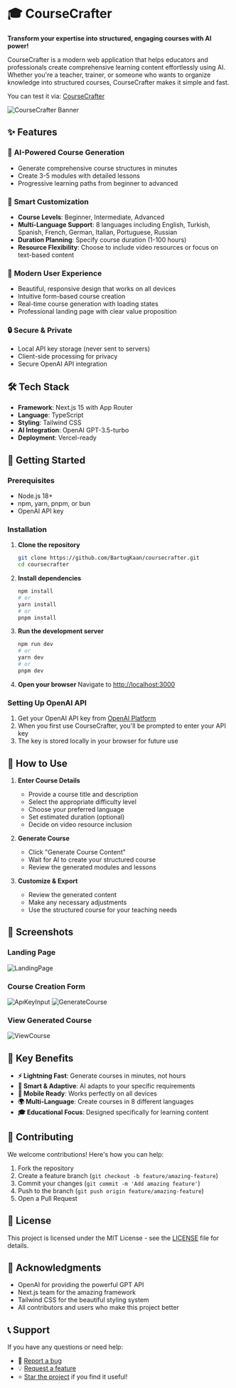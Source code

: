 # 🎓 CourseCrafter

**Transform your expertise into structured, engaging courses with AI power!**

CourseCrafter is a modern web application that helps educators and professionals create comprehensive learning content effortlessly using AI. Whether you're a teacher, trainer, or someone who wants to organize knowledge into structured courses, CourseCrafter makes it simple and fast.

You can test it via: <a href="https://course-crafter-amber.vercel.app/">CourseCrafter</a>

![CourseCrafter Banner](https://img.shields.io/badge/CourseCrafter-AI%20Powered%20Course%20Creation-green?style=for-the-badge&logo=graduation-cap)

## ✨ Features

### 🚀 **AI-Powered Course Generation**

- Generate comprehensive course structures in minutes
- Create 3-5 modules with detailed lessons
- Progressive learning paths from beginner to advanced

### 🎯 **Smart Customization**

- **Course Levels**: Beginner, Intermediate, Advanced
- **Multi-Language Support**: 8 languages including English, Turkish, Spanish, French, German, Italian, Portuguese, Russian
- **Duration Planning**: Specify course duration (1-100 hours)
- **Resource Flexibility**: Choose to include video resources or focus on text-based content

### 📱 **Modern User Experience**

- Beautiful, responsive design that works on all devices
- Intuitive form-based course creation
- Real-time course generation with loading states
- Professional landing page with clear value proposition

### 🔒 **Secure & Private**

- Local API key storage (never sent to servers)
- Client-side processing for privacy
- Secure OpenAI API integration

## 🛠️ Tech Stack

- **Framework**: Next.js 15 with App Router
- **Language**: TypeScript
- **Styling**: Tailwind CSS
- **AI Integration**: OpenAI GPT-3.5-turbo
- **Deployment**: Vercel-ready

## 🚀 Getting Started

### Prerequisites

- Node.js 18+
- npm, yarn, pnpm, or bun
- OpenAI API key

### Installation

1. **Clone the repository**

   ```bash
   git clone https://github.com/BartugKaan/coursecrafter.git
   cd coursecrafter
   ```

2. **Install dependencies**

   ```bash
   npm install
   # or
   yarn install
   # or
   pnpm install
   ```

3. **Run the development server**

   ```bash
   npm run dev
   # or
   yarn dev
   # or
   pnpm dev
   ```

4. **Open your browser**
   Navigate to [http://localhost:3000](http://localhost:3000)

### Setting Up OpenAI API

1. Get your OpenAI API key from [OpenAI Platform](https://platform.openai.com/api-keys)
2. When you first use CourseCrafter, you'll be prompted to enter your API key
3. The key is stored locally in your browser for future use

## 📖 How to Use

1. **Enter Course Details**

   - Provide a course title and description
   - Select the appropriate difficulty level
   - Choose your preferred language
   - Set estimated duration (optional)
   - Decide on video resource inclusion

2. **Generate Course**

   - Click "Generate Course Content"
   - Wait for AI to create your structured course
   - Review the generated modules and lessons

3. **Customize & Export**
   - Review the generated content
   - Make any necessary adjustments
   - Use the structured course for your teaching needs

## 🎨 Screenshots


### Landing Page


![LandingPage](https://github.com/user-attachments/assets/0ac0bcff-9bb9-4f35-97c7-5ef45767761a)


### Course Creation Form

![ApıKeyInput](https://github.com/user-attachments/assets/ea87689d-6688-4502-a133-26ddd211eeee)
![GenerateCourse](https://github.com/user-attachments/assets/2c7c25b9-602e-409a-b145-4377199479bb)

### View Generated Course

![ViewCourse](https://github.com/user-attachments/assets/fa25e717-67ca-4f7e-a10c-91dfe22b06c6)



## 🌟 Key Benefits

- **⚡ Lightning Fast**: Generate courses in minutes, not hours
- **🎯 Smart & Adaptive**: AI adapts to your specific requirements
- **📱 Mobile Ready**: Works perfectly on all devices
- **🌍 Multi-Language**: Create courses in 8 different languages
- **🎓 Educational Focus**: Designed specifically for learning content

## 🤝 Contributing

We welcome contributions! Here's how you can help:

1. Fork the repository
2. Create a feature branch (`git checkout -b feature/amazing-feature`)
3. Commit your changes (`git commit -m 'Add amazing feature'`)
4. Push to the branch (`git push origin feature/amazing-feature`)
5. Open a Pull Request

## 📝 License

This project is licensed under the MIT License - see the [LICENSE](LICENSE) file for details.

## 🙏 Acknowledgments

- OpenAI for providing the powerful GPT API
- Next.js team for the amazing framework
- Tailwind CSS for the beautiful styling system
- All contributors and users who make this project better

## 📞 Support

If you have any questions or need help:

- 🐛 [Report a bug](https://github.com/BartugKaan/coursecrafter/issues)
- 💡 [Request a feature](https://github.com/BartugKaan/coursecrafter/issues)
- ⭐ [Star the project](https://github.com/BartugKaan/coursecrafter) if you find it useful!
